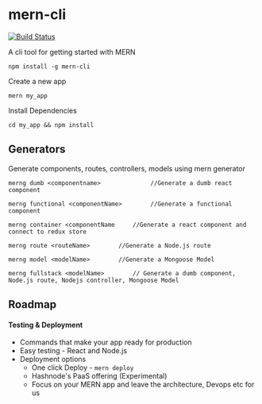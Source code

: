 # mern-cli
[![Build Status](https://travis-ci.org/Hashnode/mern-cli.svg?branch=master)](https://travis-ci.org/Hashnode/mern-cli)

A cli tool for getting started with MERN

```
npm install -g mern-cli
```


Create a new app
```
mern my_app
```

Install Dependencies
```
cd my_app && npm install
```

## Generators

Generate components, routes, controllers, models using mern generator

```merng dumb <componentname>          	   //Generate a dumb react component```

```merng functional <componentName>   	   //Generate a functional component```

```merng container <componentName	  //Generate a react component and connect to redux store```

```merng route <routeName>	  	  //Generate a Node.js route```

```merng model <modelName>		  //Generate a Mongoose Model```

```merng fullstack <modelName>		  // Generate a dumb component, Node.js route, Nodejs controller, Mongoose Model```

## Roadmap

#### Testing & Deployment

- Commands that make your app ready for production
- Easy testing - React and Node.js
- Deployment options 
	- One click Deploy - `mern deploy`
	- Hashnode's PaaS offering (Experimental)
   - Focus on your MERN app and leave the architecture, Devops etc for us
